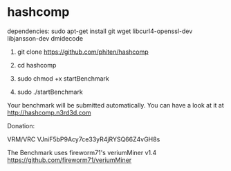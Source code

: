 # hashcomp

dependencies: sudo apt-get install git wget libcurl4-openssl-dev libjansson-dev dmidecode

1. git clone https://github.com/phiten/hashcomp

2. cd hashcomp

3. sudo chmod +x startBenchmark

4. sudo ./startBenchmark

Your benchmark will be submitted automatically. You can have a look at it at http://hashcomp.n3rd3d.com

Donation:

VRM/VRC VJniF5bP9Acy7ce33yR4jRYSQ66Z4vGH8s


The Benchmark uses fireworm71's veriumMiner v1.4 https://github.com/fireworm71/veriumMiner